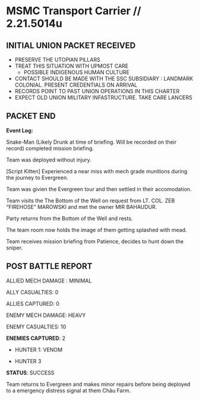 # MSMC Transport Carrier // 2.21.5014u

## INITIAL UNION PACKET RECEIVED

- PRESERVE THE UTOPIAN PILLARS
- TREAT THIS SITUATION WITH UPMOST CARE
  - POSSIBLE INDIGENOUS HUMAN CULTURE
- CONTACT SHOULD BE MADE WITH THE SSC SUBSIDIARY : LANDMARK COLONIAL. PRESENT CREDENTIALS ON ARRIVAL
- RECORDS POINT TO PAST UNION OPERATIONS IN THIS CHARTER
- EXPECT OLD UNION MILITARY INFASTRUCTURE.
TAKE CARE LANCERS

## PACKET END

**Event Log:**

Snake-Man (Likely Drunk at time of briefing. Will be recorded on their record) completed mission briefing.

Team was deployed without injury.

[Script Kitten] Experienced a near miss with mech grade munitions during the journey to Evergreen.

Team was givien the Evergreen tour and then settled in their accomodation.

Team visits the The Bottom of the Well on request from LT. COL. ZEB “FIREHOSE” MAROWSKI and met the owner MIR BAHAUDUR.

Party returns from the Bottom of the Well and rests.

The team room now holds the image of them getting splashed with mead.

Team receives mission briefing from Patience, decides to hunt down the sniper.

## POST BATTLE REPORT

ALLIED MECH DAMAGE : MINIMAL

ALLY CASUALTIES: 0

ALLIES CAPTURED: 0

ENEMY MECH DAMAGE: HEAVY

ENEMY CASUALTIES: 10

**ENEMIES CAPTURED**: 2

- HUNTER 1: VENOM

- HUNTER 3


**STATUS**: SUCCESS

Team returns to Evergreen and makes minor repairs before being deployed to a emergency distress signal at them Châu Farm. 